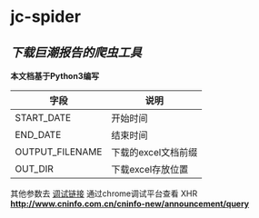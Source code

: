 # jc-spider

*下载巨潮报告的爬虫工具*
----
**本文档基于Python3编写**

字段     |    说明
--------|--------
START_DATE | 开始时间
END_DATE  | 结束时间
OUTPUT_FILENAME  | 下载的excel文档前缀
 OUT_DIR | 下载excel存放位置

其他参数去
[调试链接](http://www.cninfo.com.cn/cninfo-new/announcement/show)
通过chrome调试平台查看 XHR
**http://www.cninfo.com.cn/cninfo-new/announcement/query**
